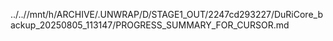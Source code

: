 ../..//mnt/h/ARCHIVE/.UNWRAP/D/STAGE1_OUT/2247cd293227/DuRiCore_backup_20250805_113147/PROGRESS_SUMMARY_FOR_CURSOR.md